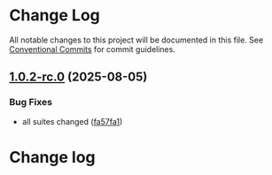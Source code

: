# Change Log

All notable changes to this project will be documented in this file.
See [Conventional Commits](https://conventionalcommits.org) for commit guidelines.

## [1.0.2-rc.0](https://github.com/zerobias-org/suite/compare/@zerobias-org/suite-us-dfars@1.0.1...@zerobias-org/suite-us-dfars@1.0.2-rc.0) (2025-08-05)


### Bug Fixes

* all suites changed ([fa57fa1](https://github.com/zerobias-org/suite/commit/fa57fa1af7628003297df46b2d7740fe95bd2666))





# Change log
